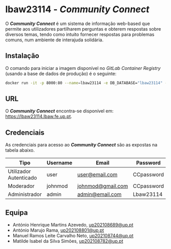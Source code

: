# lbaw23114 - *Community Connect*

O ***Community Connect*** é um sistema de informação web-based que permite aos utilizadores partilharem perguntas e obterem respostas sobre diversos temas, tendo como intuito fornecer respostas para problemas comuns, num ambiente de interajuda solidária.

## Instalação

O comando para iniciar a imagem disponível no *GitLab Container Registry* (usando a base de dados de produção) é o seguinte:
```bash
docker run -it -p 8000:80 --name=lbaw23114 -e DB_DATABASE="lbaw23114" -e DB_SCHEMA="lbaw23114" -e DB_USERNAME="lbaw23114" -e DB_PASSWORD="ypBZFVzH" git.fe.up.pt:5050/lbaw/lbaw2324/lbaw23114
```

## URL

O ***Community Connect*** encontra-se disponível em: https://lbaw23114.lbaw.fe.up.pt.

## Credenciais

As credenciais para acesso ao ***Community Connect*** são as expostas na tabela abaixo.

| Tipo | Username | Email | Password |
| ---- | -------- | ----- | -------- |
| Utilizador Autenticado | user | user@email.com | CCpassword |
| Moderador | johnmod | johnmod@gmail.com | CCpassword |
| Administrador | admin | admin@email.com | Lbaw23114 |

## Equipa

* António Henrique Martins Azevedo, up202108689@up.pt
* António Marujo Rama, up202108801@up.pt
* Manuel Ramos Leite Carvalho Neto, up202108744@up.pt
* Matilde Isabel da Silva Simões, up202108782@up.pt
